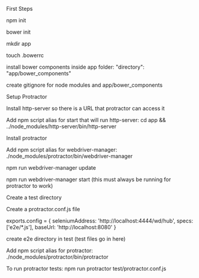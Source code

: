 First Steps

npm init

bower init

mkdir app

touch .bowerrc

install bower components inside app folder: "directory": "app/bower_components"

create gitignore for node modules and app/bower_components

Setup Protractor

Install http-server so there is a URL that protractor can access it

Add npm script alias for start that will run http-server: cd app && ../node_modules/http-server/bin/http-server

Install protractor

Add npm script alias for webdriver-manager: ./node_modules/protractor/bin/webdriver-manager

npm run webdriver-manager update

npm run webdriver-manager start (this must always be running for protractor to work)

Create a test directory

Create a protractor.conf.js file

exports.config = {
  seleniumAddress: 'http://localhost:4444/wd/hub',
  specs: ['e2e/*.js'],
  baseUrl: 'http://localhost:8080'
}

create e2e directory in test (test files go in here)

Add npm script alias for protractor: ./node_modules/protractor/bin/protractor

To run protractor tests: npm run protractor test/protractor.conf.js
